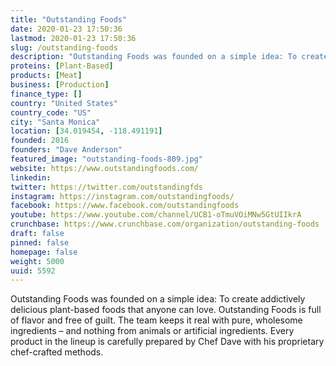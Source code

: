 ```yaml
---
title: "Outstanding Foods"
date: 2020-01-23 17:50:36
lastmod: 2020-01-23 17:50:36
slug: /outstanding-foods
description: "Outstanding Foods was founded on a simple idea: To create addictively delicious plant-based foods that anyone can love. Outstanding Foods is full of flavor and free of guilt. The team keeps it real with pure, wholesome ingredients – and nothing from animals or artificial ingredients. Every product in the lineup is carefully prepared by Chef Dave with his proprietary chef-crafted methods."
proteins: [Plant-Based]
products: [Meat]
business: [Production]
finance_type: []
country: "United States"
country_code: "US"
city: "Santa Monica"
location: [34.019454, -118.491191]
founded: 2016
founders: "Dave Anderson"
featured_image: "outstanding-foods-809.jpg"
website: https://www.outstandingfoods.com/
linkedin: 
twitter: https://twitter.com/outstandingfds
instagram: https://instagram.com/outstandingfoods/
facebook: https://www.facebook.com/outstandingfoods
youtube: https://www.youtube.com/channel/UCB1-oTmuVOiMNw5GtUIIkrA
crunchbase: https://www.crunchbase.com/organization/outstanding-foods
draft: false
pinned: false
homepage: false
weight: 5000
uuid: 5592
---
```

Outstanding Foods was founded on a simple idea: To create addictively delicious plant-based foods that anyone can love. Outstanding Foods is full of flavor and free of guilt. The team keeps it real with pure, wholesome ingredients – and nothing from animals or artificial ingredients. Every product in the lineup is carefully prepared by Chef Dave with his proprietary chef-crafted methods.
